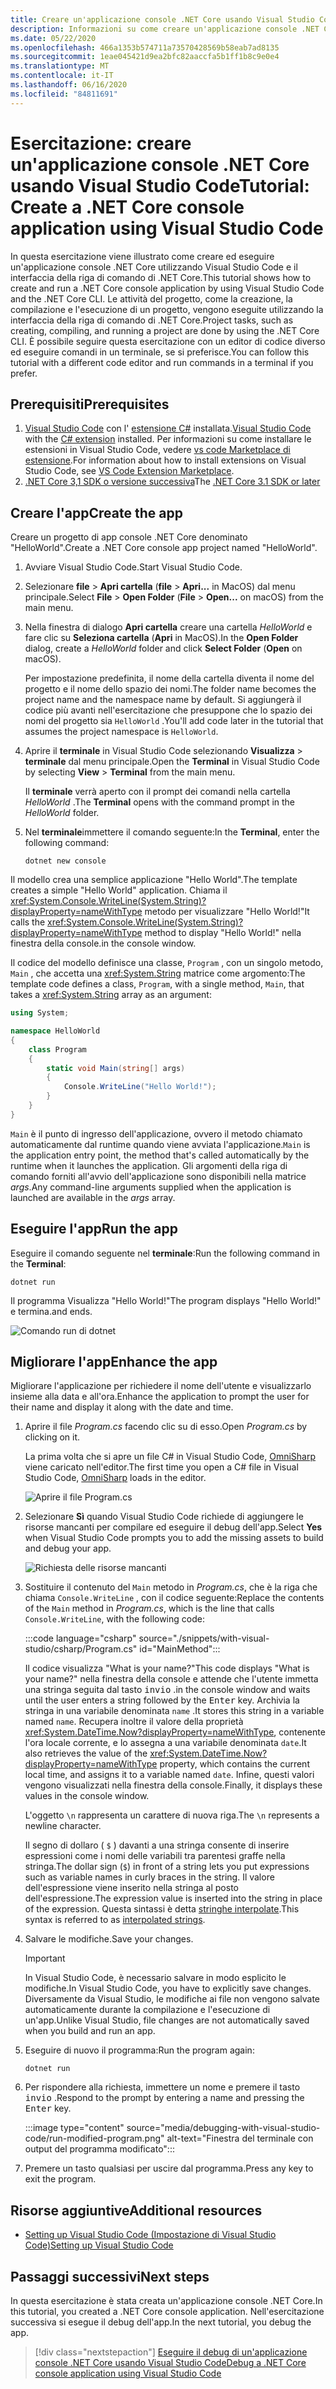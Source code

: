 ```yaml
---
title: Creare un'applicazione console .NET Core usando Visual Studio Code
description: Informazioni su come creare un'applicazione console .NET Core usando Visual Studio Code e il interfaccia della riga di comando di .NET Core.
ms.date: 05/22/2020
ms.openlocfilehash: 466a1353b574711a73570428569b58eab7ad8135
ms.sourcegitcommit: 1eae045421d9ea2bfc82aaccfa5b1ff1b8c9e0e4
ms.translationtype: MT
ms.contentlocale: it-IT
ms.lasthandoff: 06/16/2020
ms.locfileid: "84811691"
---
```

# <a name="tutorial-create-a-net-core-console-application-using-visual-studio-code"></a><span data-ttu-id="ac567-103">Esercitazione: creare un'applicazione console .NET Core usando Visual Studio Code</span><span class="sxs-lookup"><span data-stu-id="ac567-103">Tutorial: Create a .NET Core console application using Visual Studio Code</span></span>

<span data-ttu-id="ac567-104">In questa esercitazione viene illustrato come creare ed eseguire un'applicazione console .NET Core utilizzando Visual Studio Code e il interfaccia della riga di comando di .NET Core.</span><span class="sxs-lookup"><span data-stu-id="ac567-104">This tutorial shows how to create and run a .NET Core console application by using Visual Studio Code and the .NET Core CLI.</span></span> <span data-ttu-id="ac567-105">Le attività del progetto, come la creazione, la compilazione e l'esecuzione di un progetto, vengono eseguite utilizzando la interfaccia della riga di comando di .NET Core.</span><span class="sxs-lookup"><span data-stu-id="ac567-105">Project tasks, such as creating, compiling, and running a project are done by using the .NET Core CLI.</span></span> <span data-ttu-id="ac567-106">È possibile seguire questa esercitazione con un editor di codice diverso ed eseguire comandi in un terminale, se si preferisce.</span><span class="sxs-lookup"><span data-stu-id="ac567-106">You can follow this tutorial with a different code editor and run commands in a terminal if you prefer.</span></span>

## <a name="prerequisites"></a><span data-ttu-id="ac567-107">Prerequisiti</span><span class="sxs-lookup"><span data-stu-id="ac567-107">Prerequisites</span></span>

1. <span data-ttu-id="ac567-108">[Visual Studio Code](https://code.visualstudio.com/) con l' [estensione C#](https://marketplace.visualstudio.com/items?itemName=ms-dotnettools.csharp) installata.</span><span class="sxs-lookup"><span data-stu-id="ac567-108">[Visual Studio Code](https://code.visualstudio.com/) with the [C# extension](https://marketplace.visualstudio.com/items?itemName=ms-dotnettools.csharp) installed.</span></span> <span data-ttu-id="ac567-109">Per informazioni su come installare le estensioni in Visual Studio Code, vedere [vs code Marketplace di estensione](https://code.visualstudio.com/docs/editor/extension-gallery).</span><span class="sxs-lookup"><span data-stu-id="ac567-109">For information about how to install extensions on Visual Studio Code, see [VS Code Extension Marketplace](https://code.visualstudio.com/docs/editor/extension-gallery).</span></span>
2. <span data-ttu-id="ac567-110">[.NET Core 3,1 SDK o versione successiva](https://dotnet.microsoft.com/download)</span><span class="sxs-lookup"><span data-stu-id="ac567-110">The [.NET Core 3.1 SDK or later](https://dotnet.microsoft.com/download)</span></span>

## <a name="create-the-app"></a><span data-ttu-id="ac567-111">Creare l'app</span><span class="sxs-lookup"><span data-stu-id="ac567-111">Create the app</span></span>

<span data-ttu-id="ac567-112">Creare un progetto di app console .NET Core denominato "HelloWorld".</span><span class="sxs-lookup"><span data-stu-id="ac567-112">Create a .NET Core console app project named "HelloWorld".</span></span>

1. <span data-ttu-id="ac567-113">Avviare Visual Studio Code.</span><span class="sxs-lookup"><span data-stu-id="ac567-113">Start Visual Studio Code.</span></span>

1. <span data-ttu-id="ac567-114">Selezionare **file**  >  **Apri cartella** (**file**  >  **Apri...** in MacOS) dal menu principale.</span><span class="sxs-lookup"><span data-stu-id="ac567-114">Select **File** > **Open Folder** (**File** > **Open...** on macOS) from the main menu.</span></span>

1. <span data-ttu-id="ac567-115">Nella finestra di dialogo **Apri cartella** creare una cartella *HelloWorld* e fare clic su **Seleziona cartella** (**Apri** in MacOS).</span><span class="sxs-lookup"><span data-stu-id="ac567-115">In the **Open Folder** dialog, create a *HelloWorld* folder and click **Select Folder** (**Open** on macOS).</span></span>

   <span data-ttu-id="ac567-116">Per impostazione predefinita, il nome della cartella diventa il nome del progetto e il nome dello spazio dei nomi.</span><span class="sxs-lookup"><span data-stu-id="ac567-116">The folder name becomes the project name and the namespace name by default.</span></span> <span data-ttu-id="ac567-117">Si aggiungerà il codice più avanti nell'esercitazione che presuppone che lo spazio dei nomi del progetto sia `HelloWorld` .</span><span class="sxs-lookup"><span data-stu-id="ac567-117">You'll add code later in the tutorial that assumes the project namespace is `HelloWorld`.</span></span>

1. <span data-ttu-id="ac567-118">Aprire il **terminale** in Visual Studio Code selezionando **Visualizza**  >  **terminale** dal menu principale.</span><span class="sxs-lookup"><span data-stu-id="ac567-118">Open the **Terminal** in Visual Studio Code by selecting **View** > **Terminal** from the main menu.</span></span>

   <span data-ttu-id="ac567-119">Il **terminale** verrà aperto con il prompt dei comandi nella cartella *HelloWorld* .</span><span class="sxs-lookup"><span data-stu-id="ac567-119">The **Terminal** opens with the command prompt in the *HelloWorld* folder.</span></span>

1. <span data-ttu-id="ac567-120">Nel **terminale**immettere il comando seguente:</span><span class="sxs-lookup"><span data-stu-id="ac567-120">In the **Terminal**, enter the following command:</span></span>

   ```dotnetcli
   dotnet new console
   ```

<span data-ttu-id="ac567-121">Il modello crea una semplice applicazione "Hello World".</span><span class="sxs-lookup"><span data-stu-id="ac567-121">The template creates a simple "Hello World" application.</span></span> <span data-ttu-id="ac567-122">Chiama il <xref:System.Console.WriteLine(System.String)?displayProperty=nameWithType> metodo per visualizzare "Hello World!"</span><span class="sxs-lookup"><span data-stu-id="ac567-122">It calls the <xref:System.Console.WriteLine(System.String)?displayProperty=nameWithType> method to display "Hello World!"</span></span> <span data-ttu-id="ac567-123">nella finestra della console.</span><span class="sxs-lookup"><span data-stu-id="ac567-123">in the console window.</span></span>

<span data-ttu-id="ac567-124">Il codice del modello definisce una classe, `Program` , con un singolo metodo, `Main` , che accetta una <xref:System.String> matrice come argomento:</span><span class="sxs-lookup"><span data-stu-id="ac567-124">The template code defines a class, `Program`, with a single method, `Main`, that takes a <xref:System.String> array as an argument:</span></span>

```csharp
using System;

namespace HelloWorld
{
    class Program
    {
        static void Main(string[] args)
        {
            Console.WriteLine("Hello World!");
        }
    }
}
```

<span data-ttu-id="ac567-125">`Main` è il punto di ingresso dell'applicazione, ovvero il metodo chiamato automaticamente dal runtime quando viene avviata l'applicazione.</span><span class="sxs-lookup"><span data-stu-id="ac567-125">`Main` is the application entry point, the method that's called automatically by the runtime when it launches the application.</span></span> <span data-ttu-id="ac567-126">Gli argomenti della riga di comando forniti all'avvio dell'applicazione sono disponibili nella matrice *args*.</span><span class="sxs-lookup"><span data-stu-id="ac567-126">Any command-line arguments supplied when the application is launched are available in the *args* array.</span></span>

## <a name="run-the-app"></a><span data-ttu-id="ac567-127">Eseguire l'app</span><span class="sxs-lookup"><span data-stu-id="ac567-127">Run the app</span></span>

<span data-ttu-id="ac567-128">Eseguire il comando seguente nel **terminale**:</span><span class="sxs-lookup"><span data-stu-id="ac567-128">Run the following command in the **Terminal**:</span></span>

```dotnetcli
dotnet run
```

<span data-ttu-id="ac567-129">Il programma Visualizza "Hello World!"</span><span class="sxs-lookup"><span data-stu-id="ac567-129">The program displays "Hello World!"</span></span> <span data-ttu-id="ac567-130">e termina.</span><span class="sxs-lookup"><span data-stu-id="ac567-130">and ends.</span></span>

![Comando run di dotnet](media/with-visual-studio-code/dotnet-run-command.png)

## <a name="enhance-the-app"></a><span data-ttu-id="ac567-132">Migliorare l'app</span><span class="sxs-lookup"><span data-stu-id="ac567-132">Enhance the app</span></span>

<span data-ttu-id="ac567-133">Migliorare l'applicazione per richiedere il nome dell'utente e visualizzarlo insieme alla data e all'ora.</span><span class="sxs-lookup"><span data-stu-id="ac567-133">Enhance the application to prompt the user for their name and display it along with the date and time.</span></span>

1. <span data-ttu-id="ac567-134">Aprire il file *Program.cs* facendo clic su di esso.</span><span class="sxs-lookup"><span data-stu-id="ac567-134">Open *Program.cs* by clicking on it.</span></span>

   <span data-ttu-id="ac567-135">La prima volta che si apre un file C# in Visual Studio Code, [OmniSharp](https://www.omnisharp.net/) viene caricato nell'editor.</span><span class="sxs-lookup"><span data-stu-id="ac567-135">The first time you open a C# file in Visual Studio Code, [OmniSharp](https://www.omnisharp.net/) loads in the editor.</span></span>

   ![Aprire il file Program.cs](media/with-visual-studio-code/open-program-cs.png)

1. <span data-ttu-id="ac567-137">Selezionare **Sì** quando Visual Studio Code richiede di aggiungere le risorse mancanti per compilare ed eseguire il debug dell'app.</span><span class="sxs-lookup"><span data-stu-id="ac567-137">Select **Yes** when Visual Studio Code prompts you to add the missing assets to build and debug your app.</span></span>

   ![Richiesta delle risorse mancanti](media/with-visual-studio-code/missing-assets.png)

1. <span data-ttu-id="ac567-139">Sostituire il contenuto del `Main` metodo in *Program.cs*, che è la riga che chiama `Console.WriteLine` , con il codice seguente:</span><span class="sxs-lookup"><span data-stu-id="ac567-139">Replace the contents of the `Main` method in *Program.cs*, which is the line that calls `Console.WriteLine`, with the following code:</span></span>

   :::code language="csharp" source="./snippets/with-visual-studio/csharp/Program.cs" id="MainMethod":::

   <span data-ttu-id="ac567-140">Il codice visualizza "What is your name?"</span><span class="sxs-lookup"><span data-stu-id="ac567-140">This code displays "What is your name?"</span></span> <span data-ttu-id="ac567-141">nella finestra della console e attende che l'utente immetta una stringa seguita dal tasto <kbd>invio</kbd> .</span><span class="sxs-lookup"><span data-stu-id="ac567-141">in the console window and waits until the user enters a string followed by the <kbd>Enter</kbd> key.</span></span> <span data-ttu-id="ac567-142">Archivia la stringa in una variabile denominata `name` .</span><span class="sxs-lookup"><span data-stu-id="ac567-142">It stores this string in a variable named `name`.</span></span> <span data-ttu-id="ac567-143">Recupera inoltre il valore della proprietà <xref:System.DateTime.Now?displayProperty=nameWithType>, contenente l'ora locale corrente, e lo assegna a una variabile denominata `date`.</span><span class="sxs-lookup"><span data-stu-id="ac567-143">It also retrieves the value of the <xref:System.DateTime.Now?displayProperty=nameWithType> property, which contains the current local time, and assigns it to a variable named `date`.</span></span> <span data-ttu-id="ac567-144">Infine, questi valori vengono visualizzati nella finestra della console.</span><span class="sxs-lookup"><span data-stu-id="ac567-144">Finally, it displays these values in the console window.</span></span>

   <span data-ttu-id="ac567-145">L'oggetto `\n` rappresenta un carattere di nuova riga.</span><span class="sxs-lookup"><span data-stu-id="ac567-145">The `\n` represents a newline character.</span></span>

   <span data-ttu-id="ac567-146">Il segno di dollaro ( `$` ) davanti a una stringa consente di inserire espressioni come i nomi delle variabili tra parentesi graffe nella stringa.</span><span class="sxs-lookup"><span data-stu-id="ac567-146">The dollar sign (`$`) in front of a string lets you put expressions such as variable names in curly braces in the string.</span></span> <span data-ttu-id="ac567-147">Il valore dell'espressione viene inserito nella stringa al posto dell'espressione.</span><span class="sxs-lookup"><span data-stu-id="ac567-147">The expression value is inserted into the string in place of the expression.</span></span> <span data-ttu-id="ac567-148">Questa sintassi è detta [stringhe interpolate](../../csharp/language-reference/tokens/interpolated.md).</span><span class="sxs-lookup"><span data-stu-id="ac567-148">This syntax is referred to as [interpolated strings](../../csharp/language-reference/tokens/interpolated.md).</span></span>

1. <span data-ttu-id="ac567-149">Salvare le modifiche.</span><span class="sxs-lookup"><span data-stu-id="ac567-149">Save your changes.</span></span>

   > [!IMPORTANT]
   > <span data-ttu-id="ac567-150">In Visual Studio Code, è necessario salvare in modo esplicito le modifiche.</span><span class="sxs-lookup"><span data-stu-id="ac567-150">In Visual Studio Code, you have to explicitly save changes.</span></span> <span data-ttu-id="ac567-151">Diversamente da Visual Studio, le modifiche ai file non vengono salvate automaticamente durante la compilazione e l'esecuzione di un'app.</span><span class="sxs-lookup"><span data-stu-id="ac567-151">Unlike Visual Studio, file changes are not automatically saved when you build and run an app.</span></span>

1. <span data-ttu-id="ac567-152">Eseguire di nuovo il programma:</span><span class="sxs-lookup"><span data-stu-id="ac567-152">Run the program again:</span></span>

   ```dotnetcli
   dotnet run
   ```

1. <span data-ttu-id="ac567-153">Per rispondere alla richiesta, immettere un nome e premere il tasto <kbd>invio</kbd> .</span><span class="sxs-lookup"><span data-stu-id="ac567-153">Respond to the prompt by entering a name and pressing the <kbd>Enter</kbd> key.</span></span>

   :::image type="content" source="media/debugging-with-visual-studio-code/run-modified-program.png" alt-text="Finestra del terminale con output del programma modificato":::

1. <span data-ttu-id="ac567-155">Premere un tasto qualsiasi per uscire dal programma.</span><span class="sxs-lookup"><span data-stu-id="ac567-155">Press any key to exit the program.</span></span>

## <a name="additional-resources"></a><span data-ttu-id="ac567-156">Risorse aggiuntive</span><span class="sxs-lookup"><span data-stu-id="ac567-156">Additional resources</span></span>

- [<span data-ttu-id="ac567-157">Setting up Visual Studio Code (Impostazione di Visual Studio Code)</span><span class="sxs-lookup"><span data-stu-id="ac567-157">Setting up Visual Studio Code</span></span>](https://code.visualstudio.com/docs/setup/setup-overview)

## <a name="next-steps"></a><span data-ttu-id="ac567-158">Passaggi successivi</span><span class="sxs-lookup"><span data-stu-id="ac567-158">Next steps</span></span>

<span data-ttu-id="ac567-159">In questa esercitazione è stata creata un'applicazione console .NET Core.</span><span class="sxs-lookup"><span data-stu-id="ac567-159">In this tutorial, you created a .NET Core console application.</span></span> <span data-ttu-id="ac567-160">Nell'esercitazione successiva si esegue il debug dell'app.</span><span class="sxs-lookup"><span data-stu-id="ac567-160">In the next tutorial, you debug the app.</span></span>

> [!div class="nextstepaction"]
> [<span data-ttu-id="ac567-161">Eseguire il debug di un'applicazione console .NET Core usando Visual Studio Code</span><span class="sxs-lookup"><span data-stu-id="ac567-161">Debug a .NET Core console application using Visual Studio Code</span></span>](debugging-with-visual-studio-code.md)
